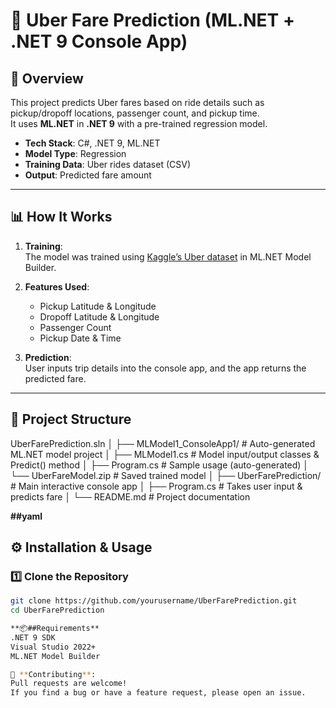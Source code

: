 # 🚖 Uber Fare Prediction (ML.NET + .NET 9 Console App)

## 📌 Overview
This project predicts Uber fares based on ride details such as pickup/dropoff locations, passenger count, and pickup time.  
It uses **ML.NET** in **.NET 9** with a pre-trained regression model.

- **Tech Stack**: C#, .NET 9, ML.NET
- **Model Type**: Regression
- **Training Data**: Uber rides dataset (CSV)
- **Output**: Predicted fare amount

---

## 📊 How It Works
1. **Training**:  
   The model was trained using [Kaggle’s Uber dataset](https://www.kaggle.com) in ML.NET Model Builder.
   
2. **Features Used**:
   - Pickup Latitude & Longitude
   - Dropoff Latitude & Longitude
   - Passenger Count
   - Pickup Date & Time

3. **Prediction**:  
   User inputs trip details into the console app, and the app returns the predicted fare.

---

## 📂 Project Structure
UberFarePrediction.sln
│
├── MLModel1_ConsoleApp1/ # Auto-generated ML.NET model project
│ ├── MLModel1.cs # Model input/output classes & Predict() method
│ ├── Program.cs # Sample usage (auto-generated)
│ └── UberFareModel.zip # Saved trained model
│
├── UberFarePrediction/ # Main interactive console app
│ ├── Program.cs # Takes user input & predicts fare
│
└── README.md # Project documentation

**##yaml**

## ⚙️ Installation & Usage
### 1️⃣ Clone the Repository
```bash
git clone https://github.com/yourusername/UberFarePrediction.git
cd UberFarePrediction

**📦##Requirements**
.NET 9 SDK
Visual Studio 2022+
ML.NET Model Builder

🙌 **Contributing**:
Pull requests are welcome!
If you find a bug or have a feature request, please open an issue.

